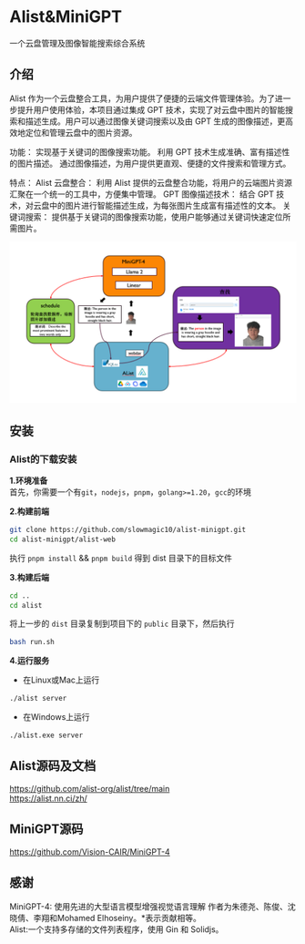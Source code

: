 # Alist&MiniGPT 
一个云盘管理及图像智能搜索综合系统 
## 介绍
Alist 作为一个云盘整合工具，为用户提供了便捷的云端文件管理体验。为了进一步提升用户使用体验，本项目通过集成 GPT 技术，实现了对云盘中图片的智能搜索和描述生成。用户可以通过图像关键词搜索以及由 GPT 生成的图像描述，更高效地定位和管理云盘中的图片资源。

功能：
实现基于关键词的图像搜索功能。
利用 GPT 技术生成准确、富有描述性的图片描述。
通过图像描述，为用户提供更直观、便捷的文件搜索和管理方式。

特点：
Alist 云盘整合： 利用 Alist 提供的云盘整合功能，将用户的云端图片资源汇聚在一个统一的工具中，方便集中管理。
GPT 图像描述技术： 结合 GPT 技术，对云盘中的图片进行智能描述生成，为每张图片生成富有描述性的文本。
关键词搜索： 提供基于关键词的图像搜索功能，使用户能够通过关键词快速定位所需图片。

![Description](./examples/description.png)


## 安装
### Alist的下载安装
**1.环境准备**<br>
首先，你需要一个有```git```，```nodejs```，```pnpm```，```golang>=1.20```，```gcc```的环境<br>

**2.构建前端**<br>
```bash 
git clone https://github.com/slowmagic10/alist-minigpt.git
cd alist-minigpt/alist-web
```
执行 ```pnpm install``` && ```pnpm build``` 得到 dist 目录下的目标文件

**3.构建后端**<br>
```bash
cd ..
cd alist
```
将上一步的 ```dist``` 目录复制到项目下的 ```public``` 目录下，然后执行
```bash
bash run.sh
```

**4.运行服务**<br>
* 在Linux或Mac上运行
```bash
./alist server
```

* 在Windows上运行
```bash
./alist.exe server
```


## Alist源码及文档
<https://github.com/alist-org/alist/tree/main><br>
<https://alist.nn.ci/zh/>

## MiniGPT源码
<https://github.com/Vision-CAIR/MiniGPT-4>

## 感谢
MiniGPT-4: 使用先进的大型语言模型增强视觉语言理解 作者为朱德尧、陈俊、沈晓倩、李翔和Mohamed Elhoseiny。*表示贡献相等。<br>
Alist:一个支持多存储的文件列表程序，使用 Gin 和 Solidjs。



